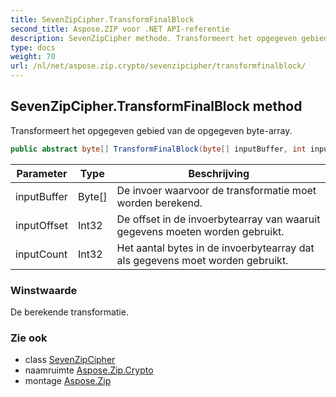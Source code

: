 ```yaml
---
title: SevenZipCipher.TransformFinalBlock
second_title: Aspose.ZIP voor .NET API-referentie
description: SevenZipCipher methode. Transformeert het opgegeven gebied van de opgegeven bytearray.
type: docs
weight: 70
url: /nl/net/aspose.zip.crypto/sevenzipcipher/transformfinalblock/
---
```

## SevenZipCipher.TransformFinalBlock method

Transformeert het opgegeven gebied van de opgegeven byte-array.

```csharp
public abstract byte[] TransformFinalBlock(byte[] inputBuffer, int inputOffset, int inputCount)
```

| Parameter | Type | Beschrijving |
| --- | --- | --- |
| inputBuffer | Byte[] | De invoer waarvoor de transformatie moet worden berekend. |
| inputOffset | Int32 | De offset in de invoerbytearray van waaruit gegevens moeten worden gebruikt. |
| inputCount | Int32 | Het aantal bytes in de invoerbytearray dat als gegevens moet worden gebruikt. |

### Winstwaarde

De berekende transformatie.

### Zie ook

* class [SevenZipCipher](../)
* naamruimte [Aspose.Zip.Crypto](../../sevenzipcipher/)
* montage [Aspose.Zip](../../../)


